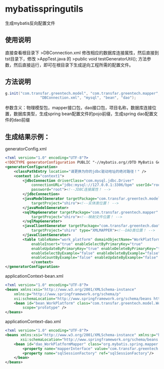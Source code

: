 # mybatisspringutils
生成mybatis反向配置文件
## 使用说明
直接查看根目录下
		>DBConnection.xml
修改相应的数据库连接属性，然后直接到tst目录下，修改
		>AppTest.java
的
		>public void testGeneratorUtil();
方法参数，然后直接运行，即可在根目录下生成逆向工程所需的配置文件。
## 方法说明
```java
g.init("com.transfar.greentech.model", "com.transfar.greentech.mapper", "com.transfar.greentech.dao", "shiro",
				"DBConnection.xml", "mysql", "bean", "dao");
```
参数含义：物理模型包，mapper接口包，dao接口包，项目名称，数据库连接位置，数据库类型，生成spring bean配置文件的pojo前缀，生成spring dao配置文件的dao前缀
## 生成结果示例：
generatorConfig.xml
```xml
<?xml version="1.0" encoding="UTF-8"?>
<!DOCTYPE generatorConfiguration PUBLIC "-//mybatis.org//DTD MyBatis Generator Configuration 1.0//EN" "http://mybatis.org/dtd/mybatis-generator-config_1_0.dtd">
<generatorConfiguration>
	<classPathEntry location="请更换为你的jdbc驱动地址的绝对路径！" />
	<context id="context1">
		<jdbcConnection driverClass="com.mysql.jdbc.Driver"
			connectionURL="jdbc:mysql://127.0.0.1:3306/bpm" userId="root"
			password="root"><!--JDBC连接属性！ -->
		</jdbcConnection>
		<javaModelGenerator targetPackage="com.transfar.greentech.model"
			targetProject="shiro"><!--实体类位置！ -->
		</javaModelGenerator>
		<sqlMapGenerator targetPackage="com.transfar.greentech.mapper"
			targetProject="shiro"><!--映射文件位置！ -->
		</sqlMapGenerator>
		<javaClientGenerator targetPackage="com.transfar.greentech.dao"
			targetProject="shiro" type="XMLMAPPER"><!--DAO类位置！ -->
		</javaClientGenerator>
		<table tableName="work_platform" domainObjectName="WorkPlatform"
			enableInsert="true" enableSelectByPrimaryKey="true"
			enableUpdateByPrimaryKey="true" enableDeleteByPrimaryKey="true"
			enableSelectByExample="false" enableDeleteByExample="false"
			enableCountByExample="false" enableUpdateByExample="false" />
			</context>
</generatorConfiguration>
```
applicationContext-bean.xml
```xml
<?xml version="1.0" encoding="UTF-8"?>
<beans xmlns:xsi="http://www.w3.org/2001/XMLSchema-instance"
	xmlns:p="http://www.springframework.org/schema/p"
	xsi:schemaLocation="http://www.springframework.org/schema/beans http://www.springframework.org/schema/beans/spring-beans-3.2.xsd"><!--以下是实体类配置 -->
	<bean id="bean_WorkPlatform" class="com.transfar.greentech.model.WorkPlatform"
		scope="prototype" />
</beans>
```
applicationContext-dao.xml
```xml
<?xml version="1.0" encoding="UTF-8"?>
<beans xmlns:xsi="http://www.w3.org/2001/XMLSchema-instance" xmlns:p="http://www.springframework.org/schema/p"
       xsi:schemaLocation="http://www.springframework.org/schema/beans http://www.springframework.org/schema/beans/spring-beans-3.2.xsd"><!--以下是DAO类配置-->
    <bean id="dao_WorkPlatformMapper" class="org.mybatis.spring.mapper.MapperFactoryBean" scope="prototype">
        <property name="mapperInterface" value="com.transfar.greentech.dao.WorkPlatformMapper"/>
        <property name="sqlSessionFactory" ref="sqlSessionFactory"/>
    </bean>
</beans>
```


